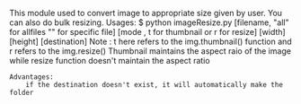 This module used to convert image to appropriate size given by user. You can also do bulk resizing.
    Usages:
        $ python imageResize.py [filename, "all" for allfiles "<FILENAME>" for specific file] [mode , t for thumbnail or r for resize] [width] [height] [destination]
    Note : t here refers to the img.thumbnail() function 
    and r refers to the img.resize() 
    Thumbnail maintains the aspect raio of the image while resize function doesn't maintain the aspect ratio
    
    Advantages:
        if the destination doesn't exist, it will automatically make the folder

